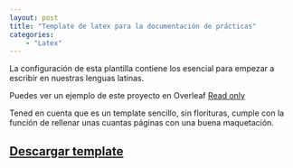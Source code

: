 ```yaml
---
layout: post
title: "Template de latex para la documentación de prácticas"
categories: 
    - "Latex"
---
```


La configuración de esta plantilla contiene los esencial para empezar a escribir en nuestras lenguas latinas.

Puedes ver un ejemplo de este proyecto en Overleaf [Read only](https://www.overleaf.com/read/yvhbcydtbfxq)

Tened en cuenta que es un template sencillo, sin florituras, cumple con la función de rellenar unas cuantas páginas con una buena maquetación.

## [Descargar template](material/TemplateLatexPracticas.zip)    